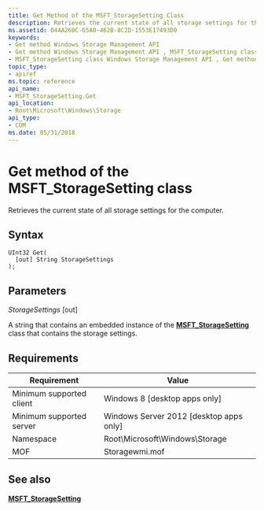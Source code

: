 ```yaml
---
title: Get Method of the MSFT_StorageSetting Class
description: Retrieves the current state of all storage settings for the computer.
ms.assetid: 044A260C-65A0-462B-8C2D-1553E17493D0
keywords:
- Get method Windows Storage Management API
- Get method Windows Storage Management API , MSFT_StorageSetting class
- MSFT_StorageSetting class Windows Storage Management API , Get method
topic_type:
- apiref
ms.topic: reference
api_name:
- MSFT_StorageSetting.Get
api_location:
- Root\Microsoft\Windows\Storage
api_type:
- COM
ms.date: 05/31/2018
---
```


# Get method of the MSFT\_StorageSetting class

Retrieves the current state of all storage settings for the computer.

## Syntax


```mof
UInt32 Get(
  [out] String StorageSettings
);
```



## Parameters

 

*StorageSettings* \[out\]
 

A string that contains an embedded instance of the [**MSFT\_StorageSetting**](msft-storagesetting.md) class that contains the storage settings.

 

## Requirements



| Requirement | Value |
|-------------------------------------|-------------------------------------------------------------------------------------------|
| Minimum supported client | Windows 8 \[desktop apps only\]                                                |
| Minimum supported server | Windows Server 2012 \[desktop apps only\]                                      |
| Namespace                | Root\\Microsoft\\Windows\\Storage                                              |
| MOF                      |  Storagewmi.mof  |



## See also

 

[**MSFT\_StorageSetting**](msft-storagesetting.md)
 

 

 





